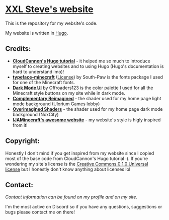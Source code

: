 # [XXL Steve's website](http://www.xxlsteve.net)
This is the repository for my website's code.

My website is written in [Hugo](https://gohugo.io).


## Credits:
- [**CloudCannon's Hugo tutorial**](https://cloudcannon.com/community/learn/hugo-beginner-tutorial/) - it helped me so much to introduce myself to creating websites and to using Hugo (Hugo's documentation is hard to understand imo)!
- [**typeface-minecraft**](https://github.com/South-Paw/typeface-minecraft) ([License](https://github.com/South-Paw/typeface-minecraft/blob/master/LICENSE)) by South-Paw is the fonts package I used for one of the Minecraft fonts.
- [**Dark Mode UI**](https://github.com/Offroaders123/Dark-Mode) by Offroaders123 is the color palette I used for all the Minecraft style buttons on my site while in dark mode.
- [**Complementary Reimagined**](https://www.complementary.dev/reimagined/) - the shader used for my home page light mode background (Ulorium Games lobby)
- [**Overimagined Shaders**](https://github.com/isuewo/OverimaginedShaders) - the shader used for my home page dark mode background (NoxCity)
- [**IJAMinecraft's awesome website**](https://ijaminecraft.com/) - my website's style is higly inspired from it!


## Copyright:
Honestly I don't mind if you get inspired from my website since I copied most of the base code from CloudCannon's Hugo tutorial :). If you're wondering my site's license is the [Creative Commons 0 1.0 Universal license](https://creativecommons.org/publicdomain/zero/1.0/) but I honestly don't know anything about licenses lol


## Contact:
*Contact information can be found on my profile and on my site.* 

I'm the most active on Discord so if you have any questions, suggestions or bugs please contact me on there!